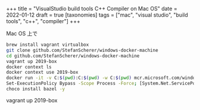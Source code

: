 +++
title = "VisualStudio build tools C++ Compiler on Mac OS"
date = 2022-01-12
draft = true
[taxonomies]
tags = ["mac", "visual studio", "build tools", "c++", "compiler"]
+++

Mac OS 上で

```sh
brew install vagrant virtualbox
git clone github.com/StefanScherer/windows-docker-machine
cd github.com/StefanScherer/windows-docker-machine
vagrant up 2019-box
docker context ls
docker context use 2019-box
docker run -it -v C:$(pwd):C:$(pwd) -w C:$(pwd) mcr.microsoft.com/windows/servercore:ltsc2019 powershell
Set-ExecutionPolicy Bypass -Scope Process -Force; [System.Net.ServicePointManager]::SecurityProtocol = [System.Net.ServicePointManager]::SecurityProtocol -bor 3072; iex ((New-Object System.Net.WebClient).DownloadString('https://community.chocolatey.org/install.ps1')) # https://chocolatey.org/install
choco install bazel -y
```

vagrant up 2019-box
